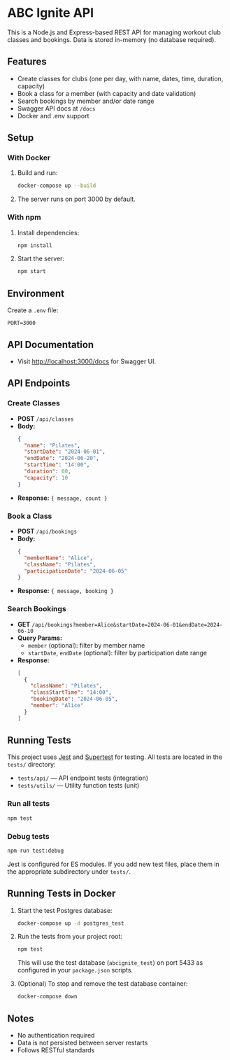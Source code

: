 # ABC Ignite API

This is a Node.js and Express-based REST API for managing workout club classes and bookings. Data is stored in-memory (no database required).

## Features
- Create classes for clubs (one per day, with name, dates, time, duration, capacity)
- Book a class for a member (with capacity and date validation)
- Search bookings by member and/or date range
- Swagger API docs at `/docs`
- Docker and .env support

## Setup

### With Docker
1. Build and run:
   ```bash
   docker-compose up --build
   ```
2. The server runs on port 3000 by default.

### With npm
1. Install dependencies:
   ```bash
   npm install
   ```
2. Start the server:
   ```bash
   npm start
   ```

## Environment
Create a `.env` file:
```
PORT=3000
```

## API Documentation
- Visit [http://localhost:3000/docs](http://localhost:3000/docs) for Swagger UI.

## API Endpoints

### Create Classes
- **POST** `/api/classes`
- **Body:**
  ```json
  {
    "name": "Pilates",
    "startDate": "2024-06-01",
    "endDate": "2024-06-20",
    "startTime": "14:00",
    "duration": 60,
    "capacity": 10
  }
  ```
- **Response:** `{ message, count }`

### Book a Class
- **POST** `/api/bookings`
- **Body:**
  ```json
  {
    "memberName": "Alice",
    "className": "Pilates",
    "participationDate": "2024-06-05"
  }
  ```
- **Response:** `{ message, booking }`

### Search Bookings
- **GET** `/api/bookings?member=Alice&startDate=2024-06-01&endDate=2024-06-10`
- **Query Params:**
  - `member` (optional): filter by member name
  - `startDate`, `endDate` (optional): filter by participation date range
- **Response:**
  ```json
  [
    {
      "className": "Pilates",
      "classStartTime": "14:00",
      "bookingDate": "2024-06-05",
      "member": "Alice"
    }
  ]
  ```

## Running Tests

This project uses [Jest](https://jestjs.io/) and [Supertest](https://github.com/ladjs/supertest) for testing. All tests are located in the `tests/` directory:

- `tests/api/` — API endpoint tests (integration)
- `tests/utils/` — Utility function tests (unit)

### Run all tests
```bash
npm test
```

### Debug tests
```bash
npm run test:debug
```

Jest is configured for ES modules. If you add new test files, place them in the appropriate subdirectory under `tests/`.

## Running Tests in Docker

1. Start the test Postgres database:
   ```bash
   docker-compose up -d postgres_test
   ```
2. Run the tests from your project root:
   ```bash
   npm test
   ```
   This will use the test database (`abcignite_test`) on port 5433 as configured in your `package.json` scripts.

3. (Optional) To stop and remove the test database container:
   ```bash
   docker-compose down
   ```

## Notes
- No authentication required
- Data is not persisted between server restarts
- Follows RESTful standards 